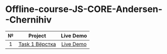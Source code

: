 # Offline-course-JS-CORE-Andersen--Chernihiv
| № | Project  | Live Demo  |
| :-----: | :-: | :-: |
| 1 | [Task 1 Вёрстка]() |  [Live Demo ]() |

